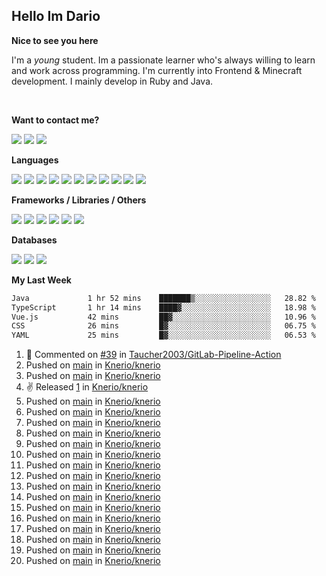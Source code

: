 <h2>Hello Im Dario</h2>

**Nice to see you here**

I'm a *young* student. Im a passionate learner who's always willing to learn and work across
programming. I'm currently into Frontend & Minecraft development. I mainly develop in Ruby and Java.

<br/>

**Want to contact me?**

<a href="https://github.com/knerio"><img src="https://img.shields.io/badge/-Github-blue?style=for-the-badge&logo=github&logoColor=white"/></a> <a href="https://discord.com/users/639416958923702292"><img src="https://img.shields.io/badge/-knerio-blue?style=for-the-badge&logo=discord&logoColor=white"/></a> <a href="https://twitch.tv/dopalos_"><img src="https://img.shields.io/badge/-twitch-blue?style=for-the-badge&logo=twitch&logoColor=white"/></a>

**Languages**

<img src="https://img.shields.io/badge/-HTML-blue?style=for-the-badge&logo=html5&logoColor=white"/> <img src="https://img.shields.io/badge/-CSS-blue?style=for-the-badge&logo=CSS3&logoColor=white"/> <img src="https://img.shields.io/badge/-Javascript-blue?style=for-the-badge&logo=javascript&logoColor=white"/> <img src="https://img.shields.io/badge/-Typescript-blue?style=for-the-badge&logo=TypeScript&logoColor=white"/> <img src="https://img.shields.io/badge/-Java-blue?style=for-the-badge&logo=java&logoColor=white"/> <img src="https://img.shields.io/badge/-Kotlin-blue?style=for-the-badge&logo=kotlin&logoColor=white"/> <img src="https://img.shields.io/badge/-SQL-blue?style=for-the-badge&logo=MYSQL&logoColor=white"/> <img src="https://img.shields.io/badge/-Markdown-blue?style=for-the-badge&logo=Markdown&logoColor=white"/> <img src="https://img.shields.io/badge/-JSON-blue?style=for-the-badge&logo=JSON&logoColor=white"/> <img src="https://img.shields.io/badge/-Git-blue?style=for-the-badge&logo=Git&logoColor=white"/> <img src="https://img.shields.io/badge/-Ruby-blue?style=for-the-badge&logo=Ruby&logoColor=white"/>
<br/>

 **Frameworks / Libraries / Others**

<img src="https://img.shields.io/badge/-Bootstrap-blue?style=for-the-badge&logo=Bootstrap&logoColor=white"/> <img src="https://img.shields.io/badge/-Node.JS-blue?style=for-the-badge&logo=node.js&logoColor=white"/> <img src="https://img.shields.io/badge/-React-blue?style=for-the-badge&logo=React&logoColor=white"/> <img src="https://img.shields.io/badge/-Express-blue?style=for-the-badge&logo=Express&logoColor=white"/> <img src="https://img.shields.io/badge/-Next.Js-blue?style=for-the-badge&logo=Next.Js&logoColor=white"/> <img src="https://img.shields.io/badge/-Ruby_On_Rails-blue?style=for-the-badge&logo=ruby-on-rails&logoColor=white"/>

**Databases**

<img src="https://img.shields.io/badge/-MongoDB-blue?style=for-the-badge&logo=mongodb&logoColor=white"/> <img src="https://img.shields.io/badge/-MariaDB-blue?style=for-the-badge&logo=MariaDB&logoColor=white"/>
<img src="https://img.shields.io/badge/-PostgreSQL-blue?style=for-the-badge&logo=PostgreSQl&logoColor=white"/>

**My Last Week**

<!--START_SECTION:waka-->

```txt
Java             1 hr 52 mins    ███████▒░░░░░░░░░░░░░░░░░   28.82 %
TypeScript       1 hr 14 mins    ████▓░░░░░░░░░░░░░░░░░░░░   18.98 %
Vue.js           42 mins         ██▓░░░░░░░░░░░░░░░░░░░░░░   10.96 %
CSS              26 mins         █▓░░░░░░░░░░░░░░░░░░░░░░░   06.75 %
YAML             25 mins         █▓░░░░░░░░░░░░░░░░░░░░░░░   06.53 %
```

<!--END_SECTION:waka-->

<!--START_SECTION:history_knerio-->
1. 💬 Commented on [#39](https://github.com/Taucher2003/GitLab-Pipeline-Action/issues/39) in [Taucher2003/GitLab-Pipeline-Action](https://api.github.com/repos/Taucher2003/GitLab-Pipeline-Action)
2. Pushed on [main](https://github.com/Knerio/knerio/tree/main) in [Knerio/knerio](https://api.github.com/repos/Knerio/knerio)
3. Pushed on [main](https://github.com/Knerio/knerio/tree/main) in [Knerio/knerio](https://api.github.com/repos/Knerio/knerio)
4. ✌️ Released [1](https://github.com/Knerio/knerio/releases/tag/1) in [Knerio/knerio](https://api.github.com/repos/Knerio/knerio)
5. Pushed on [main](https://github.com/Knerio/knerio/tree/main) in [Knerio/knerio](https://api.github.com/repos/Knerio/knerio)
6. Pushed on [main](https://github.com/Knerio/knerio/tree/main) in [Knerio/knerio](https://api.github.com/repos/Knerio/knerio)
7. Pushed on [main](https://github.com/Knerio/knerio/tree/main) in [Knerio/knerio](https://api.github.com/repos/Knerio/knerio)
8. Pushed on [main](https://github.com/Knerio/knerio/tree/main) in [Knerio/knerio](https://api.github.com/repos/Knerio/knerio)
9. Pushed on [main](https://github.com/Knerio/knerio/tree/main) in [Knerio/knerio](https://api.github.com/repos/Knerio/knerio)
10. Pushed on [main](https://github.com/Knerio/knerio/tree/main) in [Knerio/knerio](https://api.github.com/repos/Knerio/knerio)
11. Pushed on [main](https://github.com/Knerio/knerio/tree/main) in [Knerio/knerio](https://api.github.com/repos/Knerio/knerio)
12. Pushed on [main](https://github.com/Knerio/knerio/tree/main) in [Knerio/knerio](https://api.github.com/repos/Knerio/knerio)
13. Pushed on [main](https://github.com/Knerio/knerio/tree/main) in [Knerio/knerio](https://api.github.com/repos/Knerio/knerio)
14. Pushed on [main](https://github.com/Knerio/knerio/tree/main) in [Knerio/knerio](https://api.github.com/repos/Knerio/knerio)
15. Pushed on [main](https://github.com/Knerio/knerio/tree/main) in [Knerio/knerio](https://api.github.com/repos/Knerio/knerio)
16. Pushed on [main](https://github.com/Knerio/knerio/tree/main) in [Knerio/knerio](https://api.github.com/repos/Knerio/knerio)
17. Pushed on [main](https://github.com/Knerio/knerio/tree/main) in [Knerio/knerio](https://api.github.com/repos/Knerio/knerio)
18. Pushed on [main](https://github.com/Knerio/knerio/tree/main) in [Knerio/knerio](https://api.github.com/repos/Knerio/knerio)
19. Pushed on [main](https://github.com/Knerio/knerio/tree/main) in [Knerio/knerio](https://api.github.com/repos/Knerio/knerio)
20. Pushed on [main](https://github.com/Knerio/knerio/tree/main) in [Knerio/knerio](https://api.github.com/repos/Knerio/knerio)
<!--END_SECTION:history_knerio-->
